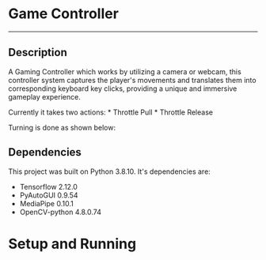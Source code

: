 # Game Controller
---
## Description

A Gaming Controller which works by utilizing a camera or webcam, this controller system captures the player's movements and translates them into corresponding keyboard key clicks, providing a unique and immersive gameplay experience.

Currently it takes two actions:
    * Throttle Pull
    * Throttle Release

Turning is done as shown below: 

## Dependencies

This project was built on Python 3.8.10. It's dependencies are:

* Tensorflow 2.12.0
* PyAutoGUI 0.9.54
* MediaPipe 0.10.1
* OpenCV-python 4.8.0.74

# Setup and Running 




